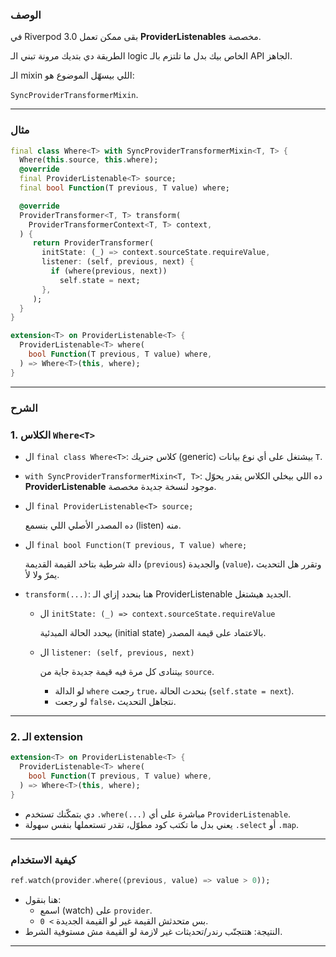 ### الوصف

في Riverpod 3.0 بقى ممكن تعمل **ProviderListenables** مخصصة.

الطريقة دي بتديك مرونة تبني الـ logic الخاص بيك بدل ما تلتزم بالـ API الجاهز.

الـ mixin اللي بيسهّل الموضوع هو:

`SyncProviderTransformerMixin`.

---

### مثال

```dart
final class Where<T> with SyncProviderTransformerMixin<T, T> {
  Where(this.source, this.where);
  @override
  final ProviderListenable<T> source;
  final bool Function(T previous, T value) where;

  @override
  ProviderTransformer<T, T> transform(
    ProviderTransformerContext<T, T> context,
  ) {
     return ProviderTransformer(
       initState: (_) => context.sourceState.requireValue,
       listener: (self, previous, next) {
         if (where(previous, next))
           self.state = next;
       },
     );
  }
}

extension<T> on ProviderListenable<T> {
  ProviderListenable<T> where(
    bool Function(T previous, T value) where,
  ) => Where<T>(this, where);
}

```

---

### الشرح

### 1. الكلاس `Where<T>`

- ال `final class Where<T>`: كلاس جنريك (generic) بيشتغل على أي نوع بيانات `T`.
- `with SyncProviderTransformerMixin<T, T>`: ده اللي بيخلي الكلاس يقدر يحوّل **ProviderListenable** موجود لنسخة جديدة مخصصة.
- ال `final ProviderListenable<T> source;`
    
    ده المصدر الأصلي اللي بنسمع (listen) منه.
    
- ال `final bool Function(T previous, T value) where;`
    
    دالة شرطية بتاخد القيمة القديمة (`previous`) والجديدة (`value`)، وتقرر هل التحديث يمرّ ولا لأ.
    
- `transform(...)`: هنا بنحدد إزاي الـ ProviderListenable الجديد هيشتغل.
    - ال `initState: (_) => context.sourceState.requireValue`
        
        بيحدد الحالة المبدئية (initial state) بالاعتماد على قيمة المصدر.
        
    - ال `listener: (self, previous, next)`
        
        بيتنادى كل مرة فيه قيمة جديدة جاية من `source`.
        
        - لو الدالة `where` رجعت `true`، بنحدث الحالة (`self.state = next`).
        - لو رجعت `false`، نتجاهل التحديث.

---

### 2. الـ extension

```dart
extension<T> on ProviderListenable<T> {
  ProviderListenable<T> where(
    bool Function(T previous, T value) where,
  ) => Where<T>(this, where);
}

```

- دي بتمكّنك تستخدم `.where(...)` مباشرة على أي `ProviderListenable`.
- يعني بدل ما تكتب كود مطوّل، تقدر تستعملها بنفس سهولة `.select` أو `.map`.

---

### كيفية الاستخدام

```dart
ref.watch(provider.where((previous, value) => value > 0));

```

- هنا بنقول:
    - اسمع (watch) على `provider`.
    - بس متحدثش القيمة غير لو القيمة الجديدة `> 0`.
- النتيجة: هتتجنّب رندر/تحديثات غير لازمة لو القيمة مش مستوفية الشرط.

---

